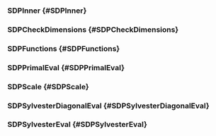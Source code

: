 ### SDPInner {#SDPInner}

### SDPCheckDimensions {#SDPCheckDimensions}

### SDPFunctions {#SDPFunctions}

### SDPPrimalEval {#SDPPrimalEval}

### SDPScale {#SDPScale}

### SDPSylvesterDiagonalEval {#SDPSylvesterDiagonalEval}

### SDPSylvesterEval {#SDPSylvesterEval}

